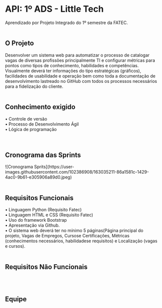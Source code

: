 # API: 1º ADS - Little Tech

Aprendizado por Projeto Integrado do 1º semestre da FATEC.
<br>
<br>
<h2> O Projeto</h2>
Desenvolver um sistema web para automatizar o processo de catalogar vagas de diversas profissões principalmente  TI  e  configurar  métricas  para  pontos  como  tipos  de  conhecimento,  habilidades  e competências.  Visualmente  deverá  ter  informações  do  tipo  estratégicas  (gráficos),  facilidades  de usabilidade  e operação bem como toda a documentação de desenvolvimento lastreado no GitHub com todos os processos necessários para a fidelização do cliente. 
<br>
<br>
<h2>Conhecimento exigido</h2>
• Controle de versão<br>
• Processo de Desenvolvimento Ágil<br>
• Lógica de programação<br>
<br>
<br>
<h2>Cronograma das Sprints</h2>
![Cronograma Sprits](https://user-images.githubusercontent.com/102386908/163035211-86a1581c-1429-4ac0-9b61-e305906a89d0.jpeg)

<br>
<br>
<h2>Requisitos Funcionais</h2>
• Linguagem Python (Requisito Fatec)<br>
• Linguagem HTML e CSS (Requisito Fatec)<br>
• Uso do framework Bootstrap<br>
• Apresentação via Github.<br>
• O sistema web deverá ter no mínimo 5 páginas(Página principal do projeto, Vagas de Empregos, Cursose Certificações, Métricas (conhecimentos necessários, habilidadese requisitos) e Localização (vagas e cursos).
<br>
<br>
<h2>Requisitos Não Funcionais</h2>
<br>
<br>
<h2>Equipe</h2>



